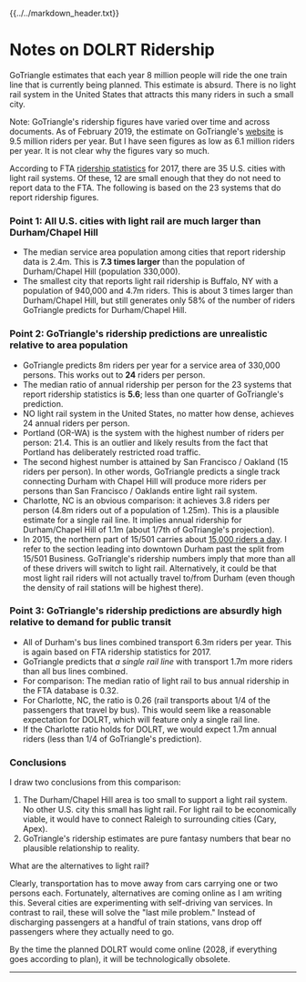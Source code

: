 {{../../markdown_header.txt}}

# Notes on DOLRT Ridership

GoTriangle estimates that each year 8 million people will ride the one train line that is currently being planned. This estimate is absurd. There is no light rail system in the United States that attracts this many riders in such a small city. 

Note: GoTriangle's ridership figures have varied over time and across documents. As of February 2019, the estimate on GoTriangle's [website](https://gotriangle.org/lightrail/home) is 9.5 million riders per year. But I have seen figures as low as 6.1 million riders per year. It is not clear why the figures vary so much.

According to FTA [ridership statistics](https://www.transit.dot.gov/ntd/data-product/monthly-module-raw-data-release) for 2017, there are 35 U.S. cities with light rail systems. Of these, 12 are small enough that they do not need to report data to the FTA. The following is based on the 23 systems that do report ridership figures.

### Point 1: All U.S. cities with light rail are much larger than Durham/Chapel Hill

* The median service area population among cities that report ridership data is 2.4m. This is **7.3 times larger** than the population of Durham/Chapel Hill (population 330,000).
* The smallest city that reports light rail ridership is Buffalo, NY with a population of 940,000 and 4.7m riders. This is about 3 times larger than Durham/Chapel Hill, but still generates only 58% of the number of riders GoTriangle predicts for Durham/Chapel Hill.

### Point 2: GoTriangle's ridership predictions are unrealistic relative to area population

* GoTriangle predicts 8m riders per year for a service area of 330,000 persons. This works out to **24** riders per person.
* The median ratio of annual ridership per person for the 23 systems that report ridership statistics is **5.6**; less than one quarter of GoTriangle's prediction.
* NO light rail system in the United States, no matter how dense, achieves 24 annual riders per person.
* Portland (OR-WA) is the system with the highest number of riders per person: 21.4. This is an outlier and likely results from the fact that Portland has deliberately restricted road traffic.
* The second highest number is attained by San Francisco / Oakland (15 riders per person). In other words, GoTriangle predicts a single track connecting Durham with Chapel Hill will produce more riders per persons than San Francisco / Oaklands entire light rail system.
* Charlotte, NC is an obvious comparison: it achieves 3.8 riders per person (4.8m riders out of a population of 1.25m). This is a plausible estimate for a single rail line. It implies annual ridership for Durham/Chapel Hill of 1.1m (about 1/7th of GoTriangle's projection).
* In 2015, the northern part of 15/501 carries about [15,000 riders a day](http://reimagining15501.com/). I refer to the section leading into downtown Durham past the split from 15/501 Business. GoTriangle's ridership numbers imply that more than all of these drivers will switch to light rail. Alternatively, it could be that most light rail riders will not actually travel to/from Durham (even though the density of rail stations will be highest there).

### Point 3: GoTriangle's ridership predictions are absurdly high relative to demand for public transit

* All of Durham's bus lines combined transport 6.3m riders per year. This is again based on FTA ridership statistics for 2017.
* GoTriangle predicts that *a single rail line* with transport 1.7m more riders than all bus lines combined.
* For comparison: The median ratio of light rail to bus annual ridership in the FTA database is 0.32. 
* For Charlotte, NC, the ratio is 0.26 (rail transports about 1/4 of the passengers that travel by bus). This would seem like a reasonable expectation for DOLRT, which will feature only a single rail line.
* If the Charlotte ratio holds for DOLRT, we would expect 1.7m annual riders (less than 1/4 of GoTriangle's prediction).

### Conclusions

I draw two conclusions from this comparison:

1. The Durham/Chapel Hill area is too small to support a light rail system. No other U.S. city this small has light rail. For light rail to be economically viable, it would have to connect Raleigh to surrounding cities (Cary, Apex).
2. GoTriangle's ridership estimates are pure fantasy numbers that bear no plausible relationship to reality.

What are the alternatives to light rail?

Clearly, transportation has to move away from cars carrying one or two persons each. Fortunately, alternatives are coming online as I am writing this. Several cities are experimenting with self-driving van services. In contrast to rail, these will solve the "last mile problem." Instead of discharging passengers at a handful of train stations, vans drop off passengers where they actually need to go.

By the time the planned DOLRT would come online (2028, if everything goes according to plan), it will be technologically obsolete.

------------